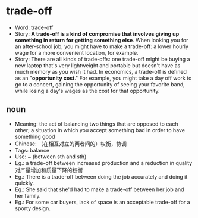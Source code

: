 # trade-off

- Word: trade-off
- Story: **A trade-off is a kind of compromise that involves giving up something in return for getting something else**. When looking you for an after-school job, you might have to make a trade-off: a lower hourly wage for a more convenient location, for example.
- Story: There are all kinds of trade-offs: one trade-off might be buying a new laptop that's very lightweight and portable but doesn't have as much memory as you wish it had. In economics, a trade-off is defined as an "**opportunity cost**." For example, you might take a day off work to go to a concert, gaining the opportunity of seeing your favorite band, while losing a day's wages as the cost for that opportunity.

## noun

- Meaning: the act of balancing two things that are opposed to each other; a situation in which you accept something bad in order to have something good
- Chinese: （在相互对立的两者间的）权衡，协调
- Tags: balance
- Use: ~ (between sth and sth)
- Eg.: a trade-off between increased production and a reduction in quality 对产量增加和质量下降的权衡
- Eg.: There is a trade-off between doing the job accurately and doing it quickly.
- Eg.: She said that she'd had to make a trade-off between her job and her family.
- Eg.: For some car buyers, lack of space is an acceptable trade-off for a sporty design.

